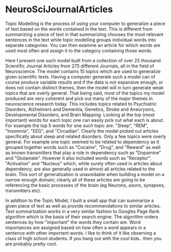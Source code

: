 # NeuroSciJournalArticles

Topic Modelling is the process of using your computer to generalize a piece of text based on the words contained in the text. This is different from summarizing a piece of text in that summarizing chooses the most relevant sentences in the text while topic modelling groups individual words into separate categories. You can then examine an article for which words are used most often and assign it to the category containing those words. 

Here I present one such model built from a collection of over 25 thousand Scientific Journal Articles from 275 different Journals, all in the field of Neuroscience. The model contains 15 topics which are used to generalize given scientific texts. Having a computer generate such a model can of course produce variable results and if the data is not expansive enough, or does not contain distinct themes, then the model will in turn generate weak topics that are overly general. That being said, most of the topics my model produced are very coherent and pick out many of the major themes in neuroscience research today. This includes topics related to Psychiatric Disorders, Alzheimers and Dementia, Genetics, Stroke and Aneurysms, Developmental Disorders, and Brain Mapping. Looking at the top (most important) words for each topic one can easily pick out what each is about. For example the top 5 words for one such topic are: "Sleep", "REM", "Insomnia", "EEG", and "Circadian". Clearly the model picked out articles specifically about sleep and related disorders. Only a few topics were overly general. For example one topic seemed to be related to dependency as it grouped together words such as "Cocaine", "Drug", and "Reward" as well as known transmitters that play a role in dependency such as "Dopamine" and "Glutamate". However it also included words such as "Receptor", "Activation" and "Nucleus" which, while surely often used in articles about dependency, are also generally used in almost all articles related to the brain. This sort of generalization is unavoidable when building a model on a narrow enough domain; clearly all of these articles are going to be referencing the basic processes of the brain (eg Neurons, axons, synapses, transmitters etc). 

In addition to the Topic Model, I built a small app that can summarize a given piece of text as well as provide recommendations to similar articles. Text summarization works in a very similar fashion to Googles Page Rank algorithm which is the basis of their search engine. The algorithm orders sentences by how "important" the words they contain are. Word importances are assigned based on how often a word appears in a sentence with other important words. I like to think of it like observing a class of high school students. If you hang out with the cool kids.. then you are probably pretty cool. 

